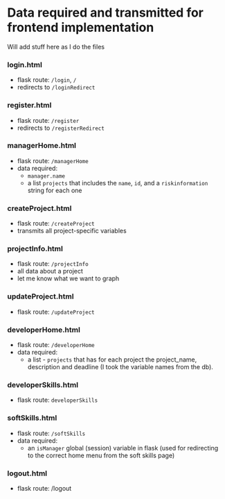 Data required and transmitted for frontend implementation
=========================================

Will add stuff here as I do the files

### login.html
- flask route: `/login`, `/`
- redirects to `/loginRedirect`

### register.html
- flask route: `/register`
- redirects to `/registerRedirect`

### managerHome.html
- flask route: `/managerHome`
- data required:
    - `manager.name`
    - a list `projects` that includes the `name`, `id`, and a `riskinformation` string for each one

### createProject.html
- flask route: `/createProject`
- transmits all project-specific variables


### projectInfo.html
- flask route: `/projectInfo`
- all data about a project
- let me know what we want to graph

### updateProject.html
- flask route: `/updateProject`

### developerHome.html
- flask route: `/developerHome`
- data required: 
    - a list - `projects` that has for each project the project_name, description and deadline (I took the variable names from the db).

### developerSkills.html
- flask route: `developerSkills`

### softSkills.html
- flask route: `/softSkills`
- data required:
    - an `isManager` global (session) variable in flask (used for redirecting to  the correct home menu from the soft skills page)

### logout.html
- flask route: /logout